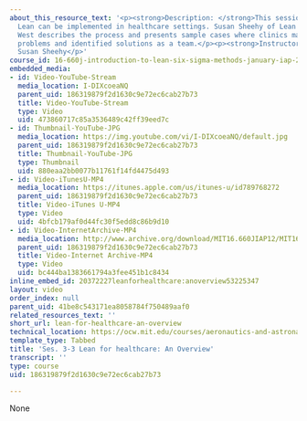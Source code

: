 ```yaml
---
about_this_resource_text: '<p><strong>Description: </strong>This session covers how
  Lean can be implemented in healthcare settings. Susan Sheehy of Lean Healthcare
  West describes the process and presents sample cases where clinics mapped out their
  problems and identified solutions as a team.</p><p><strong>Instructor:</strong>
  Susan Sheehy</p>'
course_id: 16-660j-introduction-to-lean-six-sigma-methods-january-iap-2012
embedded_media:
- id: Video-YouTube-Stream
  media_location: I-DIXcoeaNQ
  parent_uid: 186319879f2d1630c9e72ec6cab27b73
  title: Video-YouTube-Stream
  type: Video
  uid: 473860717c85a3536489c42ff39eed7c
- id: Thumbnail-YouTube-JPG
  media_location: https://img.youtube.com/vi/I-DIXcoeaNQ/default.jpg
  parent_uid: 186319879f2d1630c9e72ec6cab27b73
  title: Thumbnail-YouTube-JPG
  type: Thumbnail
  uid: 880eaa2bb0077b11761f14fd4475d493
- id: Video-iTunesU-MP4
  media_location: https://itunes.apple.com/us/itunes-u/id789768272
  parent_uid: 186319879f2d1630c9e72ec6cab27b73
  title: Video-iTunes U-MP4
  type: Video
  uid: 4bfcb179af0d44fc30f5edd8c86b9d10
- id: Video-InternetArchive-MP4
  media_location: http://www.archive.org/download/MIT16.660JIAP12/MIT16_660JIAP12_ses3-3_300k.mp4
  parent_uid: 186319879f2d1630c9e72ec6cab27b73
  title: Video-Internet Archive-MP4
  type: Video
  uid: bc444ba1383661794a3fee451b1c8434
inline_embed_id: 20372227leanforhealthcare:anoverview53225347
layout: video
order_index: null
parent_uid: 41be8c543171ea8058784f750489aaf0
related_resources_text: ''
short_url: lean-for-healthcare-an-overview
technical_location: https://ocw.mit.edu/courses/aeronautics-and-astronautics/16-660j-introduction-to-lean-six-sigma-methods-january-iap-2012/lecture-videos/lean-for-healthcare-an-overview
template_type: Tabbed
title: 'Ses. 3-3 Lean for healthcare: An Overview'
transcript: ''
type: course
uid: 186319879f2d1630c9e72ec6cab27b73

---
```

None